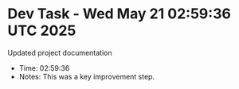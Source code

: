 # Dev Task - Wed May 21 02:59:36 UTC 2025
Updated project documentation
- Time: 02:59:36
- Notes: This was a key improvement step.
